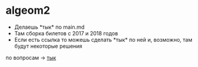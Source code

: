 # algeom2

- Делаешь \*тык\* по main.md
- Там сборка билетов с 2017 и 2018 годов
- Если есть ссылка то можешь сделать \*тык\* по ней и, возможно, там будут некоторые решения

по вопросам -> [тык](https://vk.com/al_lgnv)
